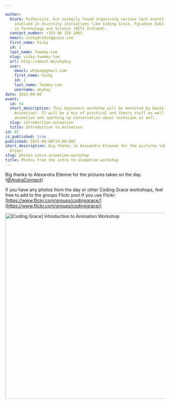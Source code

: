 ```yaml
---

author:
  blurb: Pythonista, but normally found organising various tech events, and now heavily
    involved in diversity initiatives like Coding Grace, PyLadies Dublin, and Women
    in Technology and Science (WITS Ireland).
  contact_number: +353 86 150 2003
  email: vicky@codinggrace.com
  first_name: Vicky
  id: 1
  last_name: Twomey-Lee
  slug: vicky-twomey-lee
  url: http://about.me/whykay
  user:
    email: whykay@gmail.com
    first_name: Vicky
    id: 1
    last_name: Twomey-Lee
    username: whykay
date: 2015-09-08
event:
  id: 54
  short_description: This beginners workshop will be mentored by Daniel Spencer (Giant
    Animation). It will be a mix of practical and theory stuff as well as studying
    animation and sparking up conversation about technique as well.
  slug: introduction-animation
  title: Introduction to Animation
id: 87
is_published: true
published: 2015-09-08T23:00:00Z
short_description: Big thanks to Alexandra Etienne for the pictures taken on the day.
  Enjoy!
slug: photos-intro-animation-workshop
title: Photos from the intro to animation workshop
---
```


Big thanks to Alexandra Etienne for the pictures taken on the day. ([@AndraConnect](https://twitter.com/AndraConnect))

If you have any photos from the day or other Coding Grace workshops, feel free to add to the groups Flickr pool if you use Flickr: [https://www.flickr.com/groups/codinggrace/](https://www.flickr.com/groups/codinggrace/)

<a data-flickr-embed="true" data-header="true" data-footer="true"  href="https://www.flickr.com/photos/whykay/albums/72157658386896732" title="[Coding Grace] Introduction to Animation Workshop"><img src="https://farm6.staticflickr.com/5792/21095124409_79d42c7172_c.jpg" width="800" height="588" alt="[Coding Grace] Introduction to Animation Workshop"></a><script async src="//embedr.flickr.com/assets/client-code.js" charset="utf-8"></script>